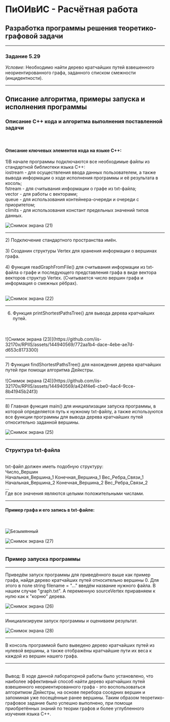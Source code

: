 <h1>ПиОИвИС - Расчётная работа</h1>
<h2>Разработка программы решения теоретико-графовой задачи</h2>
<hr/>
<h3>Задание 5.29</h3>
<em>Условие</em>: Необходимо найти дерево кратчайших путей взвешенного неориентированного графа, заданного списком смежности (инцидентности).
<hr/>
<h2>Описание алгоритма, примеры запуска и исполнения программы</h2>
<h3>Описание С++ кода и алгоритма выполнения поставленной задачи</h3>
<br>
<h4>Описание ключевых элементов кода на языке C++:</h4>
1)В начале программы подключаются все необходимые файлы из стандартной библиотеки языка C++:
<br>
iostream - для осуществления ввода данных пользователем, а также вывода информации о ходе исполнения программы и её результата в косоль;
<br>
fstream - для считывания информации о графе из txt-файла;
<br>
vector - для работы с векторами;
<br>
queue - для использования контейнера-очереди и очереди с приоритетом;
<br>
climits - для использования констант предельных значений типов данных.
<br>

![Снимок экрана (21)](https://github.com/iis-32170x/RPIIS/assets/144940569/f4377bf1-7b06-45d3-a2d3-72eb162f1737)

<hr/>
2) Подключение стандартного пространства имён.
<br>
<br>
3) Созданин структуры Vertex для хранения информации о вершинах графа.
<br>
<br>
4) Функция readGraphFromFile() для считывания информации из txt-файла о графе и последующего представления графа в виде вектора векторов структур Vertex.
 (Считывается число вершин графа и информация о смежных рёбрах).
<br>
<br>

![Снимок экрана (22)](https://github.com/iis-32170x/RPIIS/assets/144940569/1c2468a2-35d3-4ecb-b57d-245002bb4675)
<hr/>

6) Функция printShortestPathsTree() для вывода дерева кратчайших путей.
<br>
<br>
![Снимок экрана (23)](https://github.com/iis-32170x/RPIIS/assets/144940569/772aa1b4-dace-4ebe-ae7d-d653c8173300)
<hr/>
7) Функция findShortestPathsTree() для нахождения дерева кратчайших путей при помощи алгоритма Дейкстры.
<br>
<br>
![Снимок экрана (24)](https://github.com/iis-32170x/RPIIS/assets/144940569/a424f4e6-cbe0-4ac4-9cce-8b41945b24f3)
<hr/>
8) Главная функция main() для инициализации запуска программы, в которой определяется путь к нужному txt-файлу, а также используются все функции программы для вывода дерева кратчайших
путей относительно заданной вершины.
<br>

![Снимок экрана (25)](https://github.com/iis-32170x/RPIIS/assets/144940569/8447d565-628f-4a94-aa1e-d63ecc824975)
<hr/>
<h3>Структура txt-файла</h3>
<br>
txt-файл должен иметь подобную структуру:<br>
Число_Вершин<br>
Начальная_Вершина_1 Конечная_Вершина_1 Вес_Ребра_Связи_1<br>
Начальная_Вершина_2 Конечная_Вершина_2 Вес_Ребра_Связи_2<br>
...<br>
Где все значения являются целыми положительными числами.<br>
<hr/>
<h4>Пример графа и его запись в txt-файле:</h4>
<br>

![Безымянный](https://github.com/iis-32170x/RPIIS/assets/144940569/c2e321f3-ef42-49f4-a68d-c5b4c5d21318)

![Снимок экрана (27)](https://github.com/iis-32170x/RPIIS/assets/144940569/187bbc4b-2602-43bd-94a8-d470341051fb)
<hr/>
<h3>Пример запуска программы</h3>
<hr/>
Приведём запуск программы для приведённого выше как пример графа, найдя дерево кратчайших путей относительно вершины 0.
Для этого в поле string filename = "..." введём название нужного файла. В нашем случае "graph.txt". А переменную sourceVertex приравняем к нулю как к "корню" дерева.
<br>

![Снимок экрана (26)](https://github.com/iis-32170x/RPIIS/assets/144940569/557ee4a3-e9c0-4adb-bf24-2621abd946bc)
<hr/>

Инициализируем запуск программы и оцениваем результат.

![Снимок экрана (28)](https://github.com/iis-32170x/RPIIS/assets/144940569/a94968ed-db97-4b20-9ab5-5e8ce0add542)
<hr/>

В консоль программой было выведено дерево кратчайших путей из нулевой вершины, а также отображёны кратчайшие пути их веса к каждой из вершин нашего графа.
<br>
<hr/>
<br>
<bold>Вывод:</bold> В ходе данной лабораторной работы было установлено, что наиболее эффективный способ найти дерево кратчайших путей взвешенного неориентированного графа -
это воспользоваться алгоритмом Дейкстры, на основе перебора соседних вершин и запоминая уже посещённые ранее вершины. Таким образом теоретико-графовое задание
было успешно выполнено, при помощи приобретённых знаний по теории графов и более углубленного изучения языка C++.

